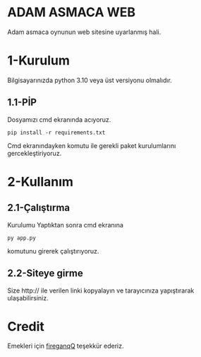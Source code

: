 # ADAM ASMACA WEB
Adam asmaca oynunun web sitesine uyarlanmış hali.

# 1-Kurulum
Bilgisayarınızda python 3.10 veya üst versiyonu olmalıdır.

## 1.1-PİP
Dosyamızı cmd ekranında acıyoruz.
```
pip install -r requirements.txt
```
Cmd ekranındayken komutu ile gerekli paket kurulumlarını gercekleştiriyoruz.

# 2-Kullanım
## 2.1-Çalıştırma
Kurulumu Yaptıktan sonra cmd ekranına
```
py app.py
```
komutunu girerek çalıştırıyoruz.

## 2.2-Siteye girme
Size http:// ile verilen linki kopyalayın ve tarayıcınıza yapıştırarak ulaşabilirsiniz.

# Credit
Emekleri için [fireganqQ](https://github.com/fireganqQ) teşekkür ederiz.